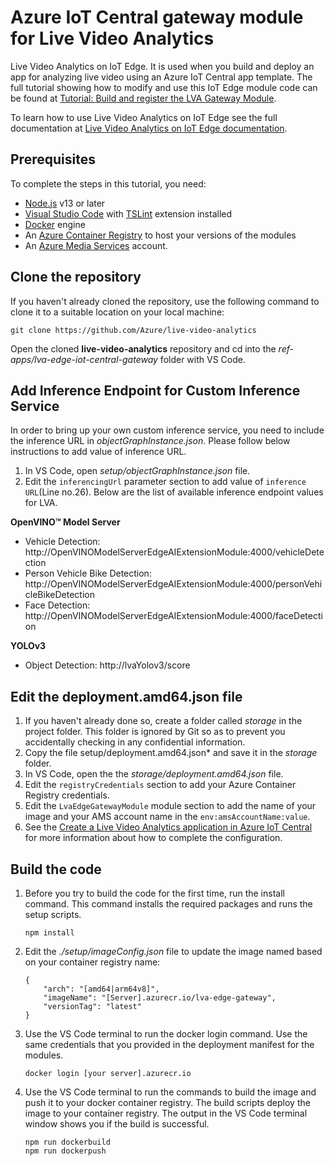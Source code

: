 # Azure IoT Central gateway module for Live Video Analytics
 Live Video Analytics on IoT Edge. It is used when you build and deploy an app for analyzing live video using an Azure IoT Central app template. The full tutorial showing how to modify and use this IoT Edge module code can be found at [Tutorial: Build and register the LVA Gateway Module](https://docs.microsoft.com/azure/iot-central/retail/tutorial-video-analytics-build-module).

To learn how to use Live Video Analytics on IoT Edge see the full documentation at [Live Video Analytics on IoT Edge documentation](https://docs.microsoft.com/en-us/azure/media-services/live-video-analytics-edge/).

## Prerequisites
To complete the steps in this tutorial, you need:
* [Node.js](https://nodejs.org/en/download/) v13 or later
* [Visual Studio Code](https://code.visualstudio.com/Download) with [TSLint](https://marketplace.visualstudio.com/items?itemName=ms-vscode.vscode-typescript-tslint-plugin) extension installed
* [Docker](https://www.docker.com/products/docker-desktop) engine
* An [Azure Container Registry](https://docs.microsoft.com/azure/container-registry/) to host your versions of the modules
* An [Azure Media Services](https://docs.microsoft.com/azure/media-services/) account.

## Clone the repository
If you haven't already cloned the repository, use the following command to clone it to a suitable location on your local machine:
```
git clone https://github.com/Azure/live-video-analytics
```
Open the cloned **live-video-analytics** repository and cd into the *ref-apps/lva-edge-iot-central-gateway* folder with VS Code.

## Add Inference Endpoint for Custom Inference Service
In order to bring up your own custom inference service, you need to include the inference URL in *objectGraphInstance.json*. Please follow below instructions to add value of inference URL.
1. In VS Code, open *setup/objectGraphInstance.json* file.
2. Edit the `inferencingUrl` parameter section to add value of `inference URL`(Line no.26). Below are the list of available inference endpoint values for LVA.

**OpenVINO™ Model Server**
- Vehicle Detection: http://OpenVINOModelServerEdgeAIExtensionModule:4000/vehicleDetection 
- Person Vehicle Bike Detection: http://OpenVINOModelServerEdgeAIExtensionModule:4000/personVehicleBikeDetection 
- Face Detection: http://OpenVINOModelServerEdgeAIExtensionModule:4000/faceDetection   

**YOLOv3**
- Object Detection: http://lvaYolov3/score


## Edit the deployment.amd64.json file
1. If you haven't already done so, create a folder called *storage* in the project folder. This folder is ignored by Git so as to prevent you accidentally checking in any confidential information.
1. Copy the file setup/deployment.amd64.json* and save it in the *storage* folder.
1. In VS Code, open the the *storage/deployment.amd64.json* file.
1. Edit the `registryCredentials` section to add your Azure Container Registry credentials.
1. Edit the `LvaEdgeGatewayModule` module section to add the name of your image and your AMS account name in the `env:amsAccountName:value`.
1. See the [Create a Live Video Analytics application in Azure IoT Central](https://docs.microsoft.com/azure/iot-central/retail/tutorial-video-analytics-create-app) for more information about how to complete the configuration.

## Build the code
1. Before you try to build the code for the first time, run the install command. This command installs the required packages and runs the setup scripts.
    ```
    npm install
    ```
1. Edit the *./setup/imageConfig.json* file to update the image named based on your container registry name:
    ```
    {
        "arch": "[amd64|arm64v8]",
        "imageName": "[Server].azurecr.io/lva-edge-gateway",
        "versionTag": "latest"
    }
    ```
3. Use the VS Code terminal to run the docker login command. Use the same credentials that you provided in the deployment manifest for the modules.
    ```
    docker login [your server].azurecr.io
    ```

4. Use the VS Code terminal to run the commands to build the image and push it to your docker container registry. The build scripts deploy the image to your container registry. The output in the VS Code terminal window shows you if the build is successful.
    ```
    npm run dockerbuild
    npm run dockerpush
    ```
